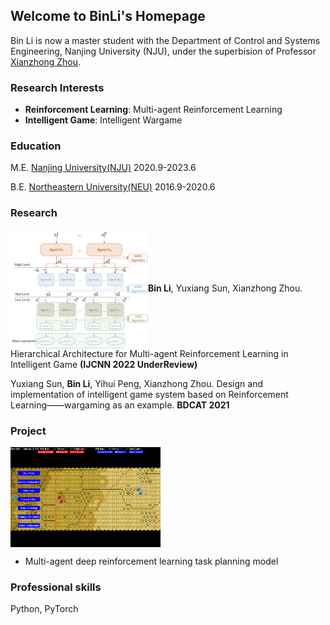 ## Welcome to BinLi's Homepage
Bin Li is now a master student with the Department of Control and Systems Engineering, Nanjing University (NJU), under the superbision of Professor [Xianzhong Zhou](https://sme.nju.edu.cn/zxz/list.htm).
### Research Interests
- **Reinforcement Learning**: Multi-agent Reinforcement Learning
- **Intelligent Game**: Intelligent Wargame

### Education
M.E. [Nanjing University(NJU)](https://www.nju.edu.cn/main.htm) 2020.9-2023.6

B.E. [Northeastern University(NEU)](http://www.neu.edu.cn/) 2016.9-2020.6

### Research
<img src="./h-model.jpg" width = "220" height = "190" alt="wargame" align=center />**Bin Li**, Yuxiang Sun, Xianzhong Zhou. Hierarchical Architecture for Multi-agent Reinforcement Learning in Intelligent Game **(IJCNN 2022 UnderReview)**

Yuxiang Sun, **Bin Li**, Yihui Peng, Xianzhong Zhou. Design and implementation of intelligent game system based on Reinforcement Learning——wargaming as an example. **BDCAT 2021**

### Project
<img src="./wargame.png" width = "240" height = "160" alt="wargame" align=center />

- Multi-agent deep reinforcement learning task planning model

### Professional skills
Python, PyTorch
